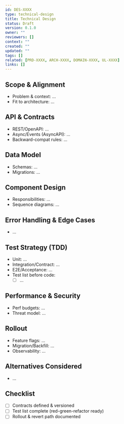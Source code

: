 ```yaml
---
id: DES-XXXX
type: technical-design
title: Technical Design
status: Draft
version: 0.1.0
owner: ""
reviewers: []
context: ""
created: ""
updated: ""
tags: []
related: [PRD-XXXX, ARCH-XXXX, DOMAIN-XXXX, UL-XXXX]
links: []
---
```


## Scope & Alignment
- Problem & context: …
- Fit to architecture: …

## API & Contracts
- REST/OpenAPI: …
- Async/Events (AsyncAPI): …
- Backward-compat rules: …

## Data Model
- Schemas: …
- Migrations: …

## Component Design
- Responsibilities: …
- Sequence diagrams: …

## Error Handling & Edge Cases
- …

## Test Strategy (TDD)
- Unit: …
- Integration/Contract: …
- E2E/Acceptance: …
- Test list before code:
  - [ ] …

## Performance & Security
- Perf budgets: …
- Threat model: …

## Rollout
- Feature flags: …
- Migration/Backfill: …
- Observability: …

## Alternatives Considered
- …

## Checklist
- [ ] Contracts defined & versioned
- [ ] Test list complete (red-green-refactor ready)
- [ ] Rollout & revert path documented

